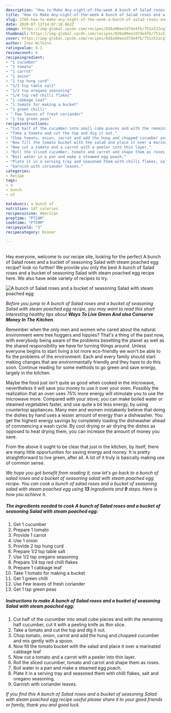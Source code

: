 ```yaml
---
description: "How to Make Any-night-of-the-week A bunch of Salad roses and a bucket of seasoning Salad with steam poached egg"
title: "How to Make Any-night-of-the-week A bunch of Salad roses and a bucket of seasoning Salad with steam poached egg"
slug: 2705-how-to-make-any-night-of-the-week-a-bunch-of-salad-roses-and-a-bucket-of-seasoning-salad-with-steam-poached-egg
date: 2020-07-11T14:07:10.662Z
image: https://img-global.cpcdn.com/recipes/026a90ee2d7de4fb/751x532cq70/a-bunch-of-salad-roses-and-a-bucket-of-seasoning-salad-with-steam-poached-egg-recipe-main-photo.jpg
thumbnail: https://img-global.cpcdn.com/recipes/026a90ee2d7de4fb/751x532cq70/a-bunch-of-salad-roses-and-a-bucket-of-seasoning-salad-with-steam-poached-egg-recipe-main-photo.jpg
cover: https://img-global.cpcdn.com/recipes/026a90ee2d7de4fb/751x532cq70/a-bunch-of-salad-roses-and-a-bucket-of-seasoning-salad-with-steam-poached-egg-recipe-main-photo.jpg
author: Inez Wilkins
ratingvalue: 4.1
reviewcount: 4
recipeingredient:
- "1 cucumber"
- "1 tomato"
- "1 carrot"
- "1 onion"
- "2 tsp hung curd"
- "1/2 tsp table salt"
- "1/2 tsp oregano seasoning"
- "1/4 tsp red chilli flakes"
- "1 cabbage leaf"
- "1 tomato for making a bucket"
- "1 green chilli"
- " Few leaves of fresh coriander"
- "1 tsp green peas"
recipeinstructions:
- "Cut half of the cucumber into small cube pieces and with the remaining half cucumber, cut it with a peeling knife as thin slice."
- "Take a tomato and cut the top and dig it out."
- "Chop tomato, onion, carrot and add the hung and chopped cucumber and mix gently with a spoon."
- "Now fill the tomato bucket with the salad and place it over a marinated cabbage leaf"
- "Now cut a tomato and a carrot with a peeler into thin layer."
- "Roll the sliced cucumber, tomato and carrot and shape them as roses."
- "Boil water in a pan and make a steamed egg poach."
- "Plate it in a serving tray and seasoned them with chilli flakes, salt and oregano seasoning."
- "Garnish with coriander leaves."
categories:
- Recipe
tags:
- a
- bunch
- of

katakunci: a bunch of 
nutrition: 147 calories
recipecuisine: American
preptime: "PT24M"
cooktime: "PT59M"
recipeyield: "3"
recipecategory: Dinner

---
```

<br>
Hey everyone, welcome to our recipe site, looking for the perfect A bunch of Salad roses and a bucket of seasoning Salad with steam poached egg recipe? look no further! We provide you only the best A bunch of Salad roses and a bucket of seasoning Salad with steam poached egg recipe here. We also have wide variety of recipes to try.
<br>


![A bunch of Salad roses and a bucket of seasoning Salad with steam poached egg](https://img-global.cpcdn.com/recipes/026a90ee2d7de4fb/751x532cq70/a-bunch-of-salad-roses-and-a-bucket-of-seasoning-salad-with-steam-poached-egg-recipe-main-photo.jpg)

<i>Before you jump to A bunch of Salad roses and a bucket of seasoning Salad with steam poached egg recipe, you may want to read this short interesting healthy tips about 
<strong>Ways To Live Green And also Conserve Money In The Kitchen</strong>.</i>
</br>

Remember when the only men and women who cared about the natural environment were tree huggers and hippies? That's a thing of the past now, with everybody being aware of the problems besetting the planet as well as the shared responsibility we have for turning things around. Unless everyone begins to start living a lot more eco-friendly we won't be able to fix the problems of the environment. Each and every family should start making changes that are environmentally friendly and they have to do this soon. Continue reading for some methods to go green and save energy, largely in the kitchen.

Maybe the food just isn't quite as good when cooked in the microwave, nevertheless it will save you money to use it over your oven. Possibly the realization that an oven uses 75% more energy will stimulate you to use the microwave more. Compared with your stove, you can make boiled water or steamed vegetables faster, and use quite a bit less energy, by using countertop appliances. Many men and women mistakenly believe that doing the dishes by hand uses a lesser amount of energy than a dishwasher. You get the highest energy savings by completely loading the dishwasher ahead of commencing a wash cycle. By cool drying or air drying the dishes as opposed to heat drying them, you can increase the amount of money you save.

From the above it ought to be clear that just in the kitchen, by itself, there are many little opportunities for saving energy and money. It is pretty straightforward to live green, after all. A lot of it truly is basically making use of common sense.


<i>We hope you got benefit from reading it, now let's go back to a bunch of salad roses and a bucket of seasoning salad with steam poached egg recipe. You can cook a bunch of salad roses and a bucket of seasoning salad with steam poached egg using <strong>13</strong> ingredients and <strong>9</strong> steps. Here is how you achieve it.
</i>

##### The ingredients needed to cook A bunch of Salad roses and a bucket of seasoning Salad with steam poached egg:

1. Get 1 cucumber
1. Prepare 1 tomato
1. Provide 1 carrot
1. Use 1 onion
1. Provide 2 tsp hung curd
1. Prepare 1/2 tsp table salt
1. Use 1/2 tsp oregano seasoning
1. Prepare 1/4 tsp red chilli flakes
1. Prepare 1 cabbage leaf
1. Take 1 tomato for making a bucket
1. Get 1 green chilli
1. Use  Few leaves of fresh coriander
1. Get 1 tsp green peas


##### Instructions to make A bunch of Salad roses and a bucket of seasoning Salad with steam poached egg:

1. Cut half of the cucumber into small cube pieces and with the remaining half cucumber, cut it with a peeling knife as thin slice.
1. Take a tomato and cut the top and dig it out.
1. Chop tomato, onion, carrot and add the hung and chopped cucumber and mix gently with a spoon.
1. Now fill the tomato bucket with the salad and place it over a marinated cabbage leaf
1. Now cut a tomato and a carrot with a peeler into thin layer.
1. Roll the sliced cucumber, tomato and carrot and shape them as roses.
1. Boil water in a pan and make a steamed egg poach.
1. Plate it in a serving tray and seasoned them with chilli flakes, salt and oregano seasoning.
1. Garnish with coriander leaves.


<i>If you find this A bunch of Salad roses and a bucket of seasoning Salad with steam poached egg recipe useful please share it to your good friends or family, thank you and good luck.</i>
